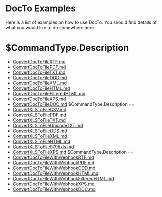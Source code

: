 DocTo Examples
==

Here is a list of examples on how to use DocTo.  You should find details of what you would like to do somewhere here.

$CommandType.Description
==
 - [ConvertDocToFileRTF.md](ConvertDocToFileRTF.md)
 - [ConvertDocToFilePDF.md](ConvertDocToFilePDF.md)
 - [ConvertDocToFileTXT.md](ConvertDocToFileTXT.md)
 - [ConvertDocToFileODD.md](ConvertDocToFileODD.md)
 - [ConvertDocToFileXML.md](ConvertDocToFileXML.md)
 - [ConvertDocToFileHTML.md](ConvertDocToFileHTML.md)
 - [ConvertDocToFileFilteredHTML.md](ConvertDocToFileFilteredHTML.md)
 - [ConvertDocToFileXPS.md](ConvertDocToFileXPS.md)
 - [ConvertDocToFileDOC.md](ConvertDocToFileDOC.md)
$CommandType.Description
==
 - [ConvertXLSToFileCSV.md](ConvertXLSToFileCSV.md)
 - [ConvertXLSToFilePDF.md](ConvertXLSToFilePDF.md)
 - [ConvertXLSToFileTXT.md](ConvertXLSToFileTXT.md)
 - [ConvertXLSToFileUnicodeTXT.md](ConvertXLSToFileUnicodeTXT.md)
 - [ConvertXLSToFileODS.md](ConvertXLSToFileODS.md)
 - [ConvertXLSToFileXML.md](ConvertXLSToFileXML.md)
 - [ConvertXLSToFileHTML.md](ConvertXLSToFileHTML.md)
 - [ConvertXLSToFile9795xls.md](ConvertXLSToFile9795xls.md)
 - [ConvertXLSToFileXPS.md](ConvertXLSToFileXPS.md)
$CommandType.Description
==
 - [ConvertDocToFileWithWebhookRTF.md](ConvertDocToFileWithWebhookRTF.md)
 - [ConvertDocToFileWithWebhookPDF.md](ConvertDocToFileWithWebhookPDF.md)
 - [ConvertDocToFileWithWebhookODD.md](ConvertDocToFileWithWebhookODD.md)
 - [ConvertDocToFileWithWebhookHTML.md](ConvertDocToFileWithWebhookHTML.md)
 - [ConvertDocToFileWithWebhookFilteredHTML.md](ConvertDocToFileWithWebhookFilteredHTML.md)
 - [ConvertDocToFileWithWebhookXPS.md](ConvertDocToFileWithWebhookXPS.md)
 - [ConvertDocToFileWithWebhookDOC.md](ConvertDocToFileWithWebhookDOC.md)
